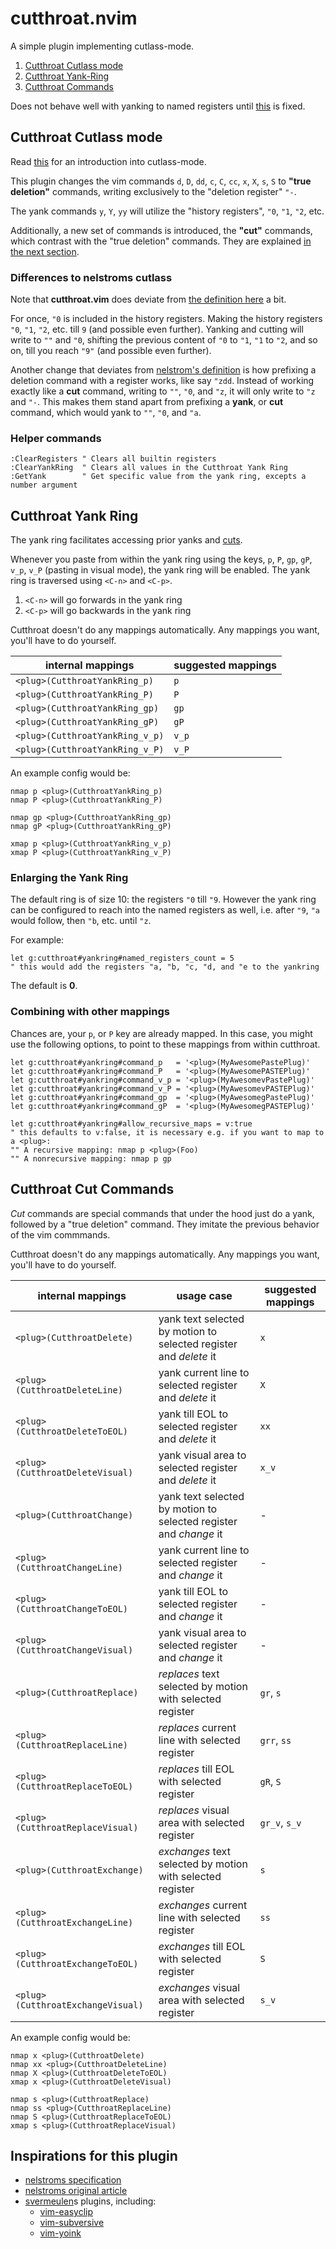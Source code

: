 # cutthroat.nvim

A simple plugin implementing cutlass-mode.

1. [Cutthroat Cutlass mode](#cutthroat-cutlass-mode)
1. [Cutthroat Yank-Ring](#cutthroat-yank-ring)
1. [Cutthroat Commands](#cutthroat-cut-commands)

Does not behave well with yanking to named registers until [this](https://github.com/neovim/neovim/issues/10225) is fixed.

## Cutthroat Cutlass mode

Read [this](https://github.com/nelstrom/vim-cutlass) for an introduction
into cutlass-mode.

This plugin changes the vim commands `d`, `D`, `dd`, `c`, `C`, `cc`, `x`, `X`, `s`, `S`
to **"true deletion"** commands, writing exclusively to the "deletion register" `"-`.

The yank commands `y`, `Y`, `yy` will utilize the "history registers", `"0`, `"1`, `"2`, etc.

Additionally, a new set of commands is introduced, the **"cut"** commands, which contrast with
the "true deletion" commands. They are explained [in the next section](#cutthroat-cut-commands).

### Differences to nelstroms cutlass

Note that **cutthroat.vim** does deviate from [the definition here](https://github.com/nelstrom/vim-cutlass) a bit.

For once, `"0` is included in the history registers. Making the history
registers `"0`, `"1`, `"2`, etc. till `9` (and possible even further).
Yanking and cutting will write to `""` and `"0`, shifting the previous content of
`"0` to `"1`, `"1` to `"2`, and so on, till you reach `"9"` (and possible even further).

Another change that deviates from [nelstrom's definition](https://github.com/nelstrom/vim-cutlass#redefining-vims-registers)
is how prefixing a deletion command with a register works,
like say `"zdd`. Instead of working exactly like a **cut** command, writing
to `""`, `"0`, and `"z`, it will only write to `"z` and `"-`.
This makes them stand apart from prefixing a **yank**, or **cut** command,
which would yank to `""`, `"0`, and `"a`.

### Helper commands

```vim
:ClearRegisters " Clears all builtin registers
:ClearYankRing  " Clears all values in the Cutthroat Yank Ring
:GetYank        " Get specific value from the yank ring, excepts a number argument
```

## Cutthroat Yank Ring

The yank ring facilitates accessing prior yanks and [cuts](cutthroat-cut-commands).

Whenever you paste from within the yank ring using the keys, `p`, `P`, `gp`, `gP`, `v_p`, `v_P` (pasting in visual mode),
the yank ring will be enabled. The yank ring is traversed using `<C-n>` and `<C-p>`.

1. `<C-n>` will go forwards in the yank ring
1. `<C-p>` will go backwards in the yank ring

Cutthroat doesn't do any mappings automatically. Any mappings you
want, you'll have to do yourself.

| internal mappings               | suggested mappings |
| ------------------------------- | ------------------ |
| `<plug>(CutthroatYankRing_p)`   | `p`                |
| `<plug>(CutthroatYankRing_P)`   | `P`                |
| `<plug>(CutthroatYankRing_gp)`  | `gp`               |
| `<plug>(CutthroatYankRing_gP)`  | `gP`               |
| `<plug>(CutthroatYankRing_v_p)` | `v_p`              |
| `<plug>(CutthroatYankRing_v_P)` | `v_P`              |

An example config would be:

```vim
nmap p <plug>(CutthroatYankRing_p)
nmap P <plug>(CutthroatYankRing_P)

nmap gp <plug>(CutthroatYankRing_gp)
nmap gP <plug>(CutthroatYankRing_gP)

xmap p <plug>(CutthroatYankRing_v_p)
xmap P <plug>(CutthroatYankRing_v_P)
```

### Enlarging the Yank Ring

The default ring is of size 10: the registers `"0` till `"9`. However the yank ring
can be configured to reach into the named registers as well, i.e. after `"9`, `"a`
would follow, then `"b`, etc. until `"z`.

For example:

```vim
let g:cutthroat#yankring#named_registers_count = 5
" this would add the registers "a, "b, "c, "d, and "e to the yankring
```

The default is **0**.

### Combining with other mappings

Chances are, your `p`, or `P` key are already mapped. In this case, you
might use the following options, to point to these mappings from within cutthroat.

```vim
let g:cutthroat#yankring#command_p   = '<plug>(MyAwesomePastePlug)'
let g:cutthroat#yankring#command_P   = '<plug>(MyAwesomePASTEPlug)'
let g:cutthroat#yankring#command_v_p = '<plug>(MyAwesomevPastePlug)'
let g:cutthroat#yankring#command_v_P = '<plug>(MyAwesomevPASTEPlug)'
let g:cutthroat#yankring#command_gp  = '<plug>(MyAwesomegPastePlug)'
let g:cutthroat#yankring#command_gP  = '<plug>(MyAwesomegPASTEPlug)'

let g:cutthroat#yankring#allow_recursive_maps = v:true
" this defaults to v:false, it is necessary e.g. if you want to map to a <plug>:
"" A recursive mapping: nmap p <plug>(Foo)
"" A nonrecursive mapping: nmap p gp
```

## Cutthroat Cut Commands

*Cut* commands are special commands that under the hood just do a yank, followed by a
"true deletion" command.  They imitate the previous behavior of the vim commmands.

Cutthroat doesn't do any mappings automatically. Any mappings you
want, you'll have to do yourself.

| internal mappings                 | usage case                                                      | suggested mappings
| --------------------------------- | --------------------------------------------------------------- | ------------------ |
| `<plug>(CutthroatDelete)`         | yank text selected by motion to selected register and *delete* it | `x`                |
| `<plug>(CutthroatDeleteLine)`     | yank current line to selected register and *delete* it            | `X`                |
| `<plug>(CutthroatDeleteToEOL)`    | yank till EOL to selected register and *delete* it                | `xx`               |
| `<plug>(CutthroatDeleteVisual)`   | yank visual area to selected register and *delete* it             | `x_v`              |
| `<plug>(CutthroatChange)`         | yank text selected by motion to selected register and *change* it | -                  |
| `<plug>(CutthroatChangeLine)`     | yank current line to selected register and *change* it            | -                  |
| `<plug>(CutthroatChangeToEOL)`    | yank till EOL to selected register and *change* it                | -                  |
| `<plug>(CutthroatChangeVisual)`   | yank visual area to selected register and *change* it             | -                  |
| `<plug>(CutthroatReplace)`        | *replaces* text selected by motion with selected register         | `gr`, `s`          |
| `<plug>(CutthroatReplaceLine)`    | *replaces* current line with selected register                    | `grr`, `ss`        |
| `<plug>(CutthroatReplaceToEOL)`   | *replaces* till EOL with selected register                        | `gR`, `S`          |
| `<plug>(CutthroatReplaceVisual)`  | *replaces* visual area with selected register                     | `gr_v`, `s_v`      |
| `<plug>(CutthroatExchange)`       | *exchanges* text selected by motion with selected register        | `s`                |
| `<plug>(CutthroatExchangeLine)`   | *exchanges* current line with selected register                   | `ss`               |
| `<plug>(CutthroatExchangeToEOL)`  | *exchanges* till EOL with selected register                       | `S`                |
| `<plug>(CutthroatExchangeVisual)` | *exchanges* visual area with selected register                    | `s_v`              |

An example config would be:

```vim
nmap x <plug>(CutthroatDelete)
nmap xx <plug>(CutthroatDeleteLine)
nmap X <plug>(CutthroatDeleteToEOL)
xmap x <plug>(CutthroatDeleteVisual)

nmap s <plug>(CutthroatReplace)
nmap ss <plug>(CutthroatReplaceLine)
nmap S <plug>(CutthroatReplaceToEOL)
xmap s <plug>(CutthroatReplaceVisual)
```

## Inspirations for this plugin

* [nelstroms specification](https://github.com/nelstrom/vim-cutlass)
* [nelstroms original article](http://vimcasts.org/blog/2013/11/registers-the-good-the-bad-and-the-ugly-parts/)
* [svermeulen](https://github.com/svermeulen)s plugins, including:
  * [vim-easyclip](https://github.com/svermeulen/vim-easyclip)
  * [vim-subversive](https://github.com/svermeulen/vim-subversive)
  * [vim-yoink](https://github.com/svermeulen/vim-yoink)
